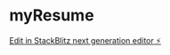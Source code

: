 # myResume

[Edit in StackBlitz next generation editor ⚡️](https://stackblitz.com/~/github.com/Ayushsanjdev/myResume)